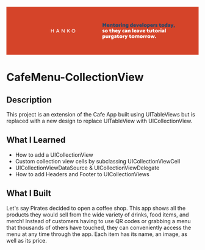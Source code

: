 ![Hanko Banner](Documentation/Banner.png)

# CafeMenu-CollectionView

## Description

This project is an extension of the Cafe App built using UITableViews but is replaced with a new design to replace UITableView with UICollectionView.

## What I Learned

* How to add a UICollectionView
* Custom collection view cells by subclassing UICollectionViewCell
* UICollectionViewDataSource & UICollectionViewDelegate
* How to add Headers and Footer to UICollectionViews 

## What I Built

Let's say Pirates decided to open a coffee shop. This app shows all the products they would sell from the wide variety of drinks, food items, and merch! Instead of customers having to use QR codes or grabbing a menu that thousands of others have touched, they can conveniently access the menu at any time through the app. Each item has its name, an image, as well as its price.
